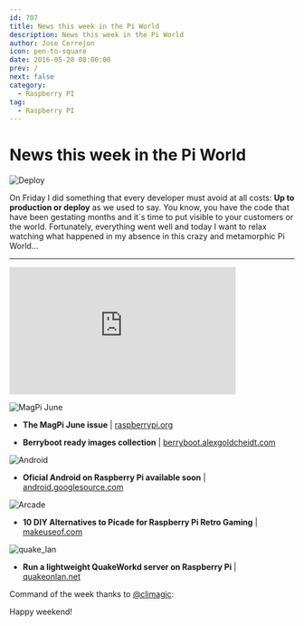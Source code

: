 ```yaml
---
id: 707
title: News this week in the Pi World
description: News this week in the Pi World
author: Jose Cerrejon
icon: pen-to-square
date: 2016-05-28 08:00:00
prev: /
next: false
category:
  - Raspberry PI
tag:
  - Raspberry PI
---
```


# News this week in the Pi World

![Deploy](/images/2016/05/deploy_script_original_idea.png)

On Friday I did something that every developer must avoid at all costs: **Up to production or deploy** as we used to say. You know, you have the code that have been gestating months and it`s time to put visible to your customers or the world. Fortunately, everything went well and today I want to relax watching what happened in my absence in this crazy and metamorphic Pi World...

- - -
<iframe width="400" height="225" src="https://www.youtube.com/embed/PXReWIHc6-Q?rel=0&amp;showinfo=0" frameborder="0" allowfullscreen></iframe>

![MagPi June](/images/2016/05/magpi_june.png)

* **The MagPi June issue** | [raspberrypi.org](https://www.raspberrypi.org/magpi/issues/46/)

* **Berryboot ready images collection** | [berryboot.alexgoldcheidt.com](http://berryboot.alexgoldcheidt.com/images/)

![Android](/images/2015/04/lollipop.png)

* **Oficial Android on Raspberry Pi available soon** | [android.googlesource.com](https://android.googlesource.com/device/pifoundation/rpi3/)

![Arcade](/images/ada_retrogaming.jpg)

* **10 DIY Alternatives to Picade for Raspberry Pi Retro Gaming** | [makeuseof.com](http://www.makeuseof.com/tag/10-diy-alternatives-picade-raspberry-pi-retro-gaming/)

![quake_lan](/images/2016/05/quake_lan.png)

* **Run a lightweight QuakeWorkd server on Raspberry Pi** | [quakeonlan.net](http://www.quakeonlan.net/quakeworld-co-op-edition/)

Command of the week thanks to [@climagic](https://twitter.com/climagic/):




Happy weekend!